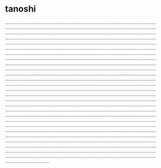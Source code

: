 # tanoshi

........................................................................................................................................................................................................................................................................................................................................................................................................................................................................................................................................................................................................................................................................................................................................................................................................................................................................................................................................................................................................................................................................................................................................................................................................................................................................................................................................................................................................................................................................................................................................................................................................................................................................................................................................................................................................................................................................................................................................................................................................................................................................................................................................................................................................................................................................................................................................................................................................................................................................................................................................................................................................................................................................................................................................................................................................................................................................................................................................................................................................................................................................................................................................................................................................................................................................................................................................................................................................................................................................................................................